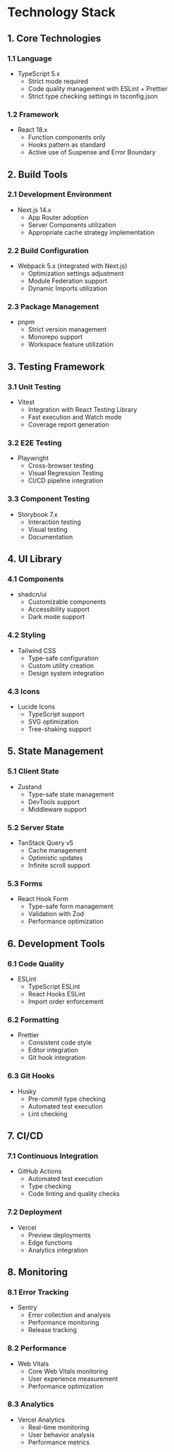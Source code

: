 # Technology Stack

## 1. Core Technologies

### 1.1 Language

- TypeScript 5.x
  - Strict mode required
  - Code quality management with ESLint + Prettier
  - Strict type checking settings in tsconfig.json

### 1.2 Framework

- React 18.x
  - Function components only
  - Hooks pattern as standard
  - Active use of Suspense and Error Boundary

## 2. Build Tools

### 2.1 Development Environment

- Next.js 14.x
  - App Router adoption
  - Server Components utilization
  - Appropriate cache strategy implementation

### 2.2 Build Configuration

- Webpack 5.x (integrated with Next.js)
  - Optimization settings adjustment
  - Module Federation support
  - Dynamic Imports utilization

### 2.3 Package Management

- pnpm
  - Strict version management
  - Monorepo support
  - Workspace feature utilization

## 3. Testing Framework

### 3.1 Unit Testing

- Vitest
  - Integration with React Testing Library
  - Fast execution and Watch mode
  - Coverage report generation

### 3.2 E2E Testing

- Playwright
  - Cross-browser testing
  - Visual Regression Testing
  - CI/CD pipeline integration

### 3.3 Component Testing

- Storybook 7.x
  - Interaction testing
  - Visual testing
  - Documentation

## 4. UI Library

### 4.1 Components

- shadcn/ui
  - Customizable components
  - Accessibility support
  - Dark mode support

### 4.2 Styling

- Tailwind CSS
  - Type-safe configuration
  - Custom utility creation
  - Design system integration

### 4.3 Icons

- Lucide Icons
  - TypeScript support
  - SVG optimization
  - Tree-shaking support

## 5. State Management

### 5.1 Client State

- Zustand
  - Type-safe state management
  - DevTools support
  - Middleware support

### 5.2 Server State

- TanStack Query v5
  - Cache management
  - Optimistic updates
  - Infinite scroll support

### 5.3 Forms

- React Hook Form
  - Type-safe form management
  - Validation with Zod
  - Performance optimization

## 6. Development Tools

### 6.1 Code Quality

- ESLint
  - TypeScript ESLint
  - React Hooks ESLint
  - Import order enforcement

### 6.2 Formatting

- Prettier
  - Consistent code style
  - Editor integration
  - Git hook integration

### 6.3 Git Hooks

- Husky
  - Pre-commit type checking
  - Automated test execution
  - Lint checking

## 7. CI/CD

### 7.1 Continuous Integration

- GitHub Actions
  - Automated test execution
  - Type checking
  - Code linting and quality checks

### 7.2 Deployment

- Vercel
  - Preview deployments
  - Edge functions
  - Analytics integration

## 8. Monitoring

### 8.1 Error Tracking

- Sentry
  - Error collection and analysis
  - Performance monitoring
  - Release tracking

### 8.2 Performance

- Web Vitals
  - Core Web Vitals monitoring
  - User experience measurement
  - Performance optimization

### 8.3 Analytics

- Vercel Analytics
  - Real-time monitoring
  - User behavior analysis
  - Performance metrics